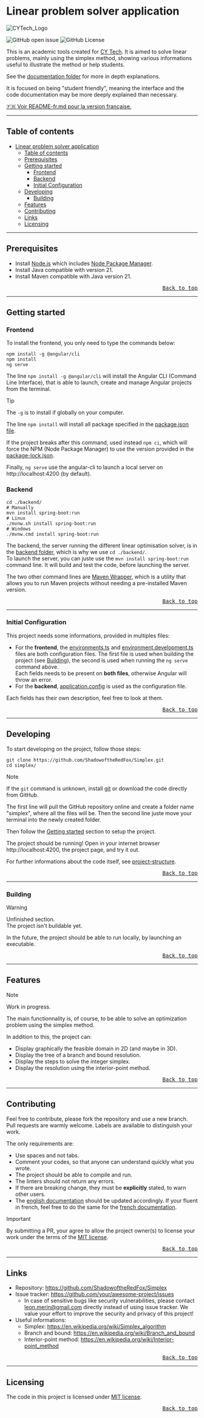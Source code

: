 # Linear problem solver application

![CYTech_Logo](https://upload.wikimedia.org/wikipedia/commons/4/4a/CY_Tech.png)

![GitHub open issue](https://img.shields.io/github/issues-search?query=repo%3AShadowoftheRedFox%2FSimplex%20is%3Aopen%20is%3Aissue&label=Open%20issues&color=blue)
![GitHub License](https://img.shields.io/github/license/ShadowoftheRedFox/Simplex?label=License)

This is an academic tools created for [CY Tech](https://cytech.cyu.fr/). It is aimed to solve linear problems, mainly using the simplex method, showing various informations useful to illustrate the method or help students.

See the [documentation folder](documentation/) for more in depth explanations.

It is focused on being "student friendly", meaning the interface and the code documentation may be more deeply explained than necessary.

<u>🇫🇷 Voir [README-fr.md](/documentation/fr/README-fr.md) pour la version française.</u>

---

## Table of contents
- [Linear problem solver application](#linear-problem-solver-application)
  - [Table of contents](#table-of-contents)
  - [Prerequisites](#prerequisites)
  - [Getting started](#getting-started)
    - [Frontend](#frontend)
    - [Backend](#backend)
    - [Initial Configuration](#initial-configuration)
  - [Developing](#developing)
    - [Building](#building)
  - [Features](#features)
  - [Contributing](#contributing)
  - [Links](#links)
  - [Licensing](#licensing)

---

## Prerequisites

- Install [Node.js](https://nodejs.org/en/download/) which includes [Node Package Manager](http://npmjs.com).
- Install Java compatible with version 21.
- Install Maven compatible with Java version 21.

<div align="right"><kbd><a href="#table-of-contents">Back to top</a></kbd></div>

---

## Getting started

### Frontend

To install the frontend, you only need to type the commands below:

```shell
npm install -g @angular/cli
npm install
ng serve
```

The line `npm install -g @angular/cli` will install the Angular CLI (Command Line Interface), that is able to launch, create and manage Angular projects from the terminal.
> [!TIP]
> The `-g` is to install if globally on your computer.

The line `npm install` will install all package specified in the [package.json file](/package.json).

If the project breaks after this command, used instead `npm ci`, which will force the NPM (Node Package Manager) to use the version provided in the [package-lock.json](/package-lock.json).

Finally, `ng serve` use the angular-cli to launch a local server on http://localhost:4200 (by default).

### Backend

```shell
cd ./backend/
# Manually
mvn install spring-boot:run
# Linux
./mvnw.sh install spring-boot:run
# Windows
./mvnw.cmd install spring-boot:run
```

The backend, the server running the different linear optimisation solver, is in the [backend folder](/backend/), which is why we use `cd ./backend/`.  
To launch the server, you can juste use the `mvn install spring-boot:run` command line. It will build and test the code, before launching the server.

The two other command lines are [Maven Wrapper](https://maven.apache.org/wrapper/), which is a utility that allows you to run Maven projects without needing a pre-installed Maven version.

<div align="right"><kbd><a href="#table-of-contents">Back to top</a></kbd></div>

---

### Initial Configuration

This project needs some informations, provided in multiples files:

- For the **frontend**, the [environments.ts](/src/environments/environment.ts) and [environment.development.ts](/src/environments/environment.development.ts) files are both configuration files. The first file is used when building the project (see [Building](#building)), the second is used when running the `ng serve` command above.  
Each fields needs to be present on **both files**, otherwise Angular will throw an error. 
- For the **backend**, [application.config](/backend/src/main/resources/application.config) is used as the configuration file.

Each fields has their own description, feel free to look at them.

<div align="right"><kbd><a href="#table-of-contents">Back to top</a></kbd></div>

---

## Developing

To start developing on the project, follow those steps:

```shell
git clone https://github.com/ShadowoftheRedFox/Simplex.git
cd simplex/
```

> [!NOTE]
> If the  `git` command is unknown, install [git](https://git-scm.com/downloads) or download the code directly from GitHub.

The first line will pull the GitHub repository online and create a folder name "simplex", where all the files will be. Then the second line juste move your terminal into the newly created folder.

Then follow the [Getting started](#getting-started) section to setup the project.

The project should be running! Open in your internet browser http://localhost:4200, the project page, and try it out.

For further informations about the code itself, see [project-structure](/documentation/en/project-structure.md).


<div align="right"><kbd><a href="#table-of-contents">Back to top</a></kbd></div>

---

### Building

> [!WARNING]
> Unfinished section.  
> The project isn't buildable yet.
>
> In the future, the project should be able to run locally, by launching an executable.

<div align="right"><kbd><a href="#table-of-contents">Back to top</a></kbd></div>

---

## Features

> [!NOTE]
> Work in progress.

The main functionnality is, of course, to be able to solve an optimization problem using the simplex method.

In addition to this, the project can:
- Display graphically the feasible domain in 2D (and maybe in 3D).
- Display the tree of a branch and bound resolution.
- Display the steps to solve the integer simplex.
- Display the resolution using the interior-point method.

<div align="right"><kbd><a href="#table-of-contents">Back to top</a></kbd></div>

---

## Contributing

Feel free to contribute, please fork the repository and use a new branch. Pull requests are warmly welcome. Labels are available to distinguish your work.

The only requirements are:
- Use spaces and not tabs.
- Comment your codes, so that anyone can understand quickly what you wrote.
- The project should be able to compile and run.
- The linters should not return any errors.
- If there are breaking change, they must be **explicitly** stated, to warn other users.
- The [english documentation](/documentation/en/) should be updated accordingly. If your fluent in french, feel free to do the same for the [french documentation](/documentation/fr/).

> [!IMPORTANT]
> By submitting a PR, your agree to allow the project owner(s) to license your work under the terms of the [MIT license](/LICENSE).

<div align="right"><kbd><a href="#table-of-contents">Back to top</a></kbd></div>

---

## Links

- Repository: https://github.com/ShadowoftheRedFox/Simplex
- Issue tracker: https://github.com/your/awesome-project/issues
  - In case of sensitive bugs like security vulnerabilities, please contact leon.merin@gmail.com directly instead of using issue tracker. We value your effort to improve the security and privacy of this project!
- Useful informations:
  - Simplex: https://en.wikipedia.org/wiki/Simplex_algorithm
  - Branch and bound: https://en.wikipedia.org/wiki/Branch_and_bound
  - Interior-point method: https://en.wikipedia.org/wiki/Interior-point_method

<div align="right"><kbd><a href="#table-of-contents">Back to top</a></kbd></div>

---

## Licensing

The code in this project is licensed under [MIT license](/LICENSE).

<div align="right"><kbd><a href="#table-of-contents">Back to top</a></kbd></div>
